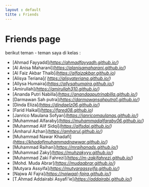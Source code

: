 ```yaml
---
layout : default
titte : Friends
---
```

# Friends page 


berikut teman - teman saya di kelas :
- [Ahmad Fayyadd]_(https://ahmadfayyadh.github.io/)_
- [Al Anisa Maharani]_(https://alanisamaharani.github.io/)_
- [Al Faiz Akbar Thaib]_(https://alfaizakbar.github.io)_
- [Alisya Teriana]_( https://alisyateriana.github.io/)_
- [Allysa Humaira]_(https://allysahumaira.github.io/)_
- [Amirullah]_(https://amirullah310.github.io/)_
- [Ananda Putri Nabilla]_(https://anandaaputrinabilla.github.io/)_
- [Darmawan Sah putra]_(https://darmawansahputra1.github.io/)_
- [Dinda Eliza]_(https://dindaelz06.github.io/)_
- [Farid Haikal]_(https://fared08.github.io)_
- [Janrico Maulana Sofyan]_(https://janricomaulanas.github.io/)_
- [Muhammad Alfaraby]_(https://muhammadalfaraby06.github.io/)_
- [Muhammad Alif Sidqi]_(https://alfsdqi.github.io/)_
- [Amharul Azhan]_(https://amharul.github.io/)_
- [Muhammad Nawar Khadafi]_(https://khadafimuhammadnawwar.github.io/)_
- [Muhammad Raihan]_(https://mraihanads.github.io/)_
- [Muhammad Zaky]_(https://muhzakyyy.github.io/)_
- [Muhammad Zaki Fahrezi]_(https://m-zakifahrezi.github.io/)_
- [Mohd. Muda Abrar]_(https://mudaabrar.github.io/)_
- [Mutyara Assyifa]_(https://mutyaraassyifa.github.io/)_
- [Najwa Al Fajra]_(https://najwaal-fajra.github.io/)_
- [T.Ahmad Addairabi Asyafi'ie]_(https://addairabi.github.io/)_
